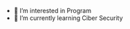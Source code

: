 - 👀 I’m interested in Program
- 🌱 I’m currently learning Ciber Security


<!---
PakooJR/PakooJR is a ✨ special ✨ repository because its `README.md` (this file) appears on your GitHub profile.
You can click the Preview link to take a look at your changes.
--->
